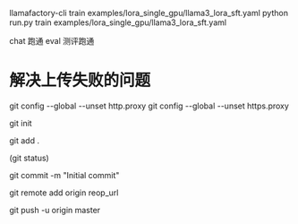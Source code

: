llamafactory-cli train examples/lora_single_gpu/llama3_lora_sft.yaml
python run.py train examples/lora_single_gpu/llama3_lora_sft.yaml

chat 跑通
eval 测评跑通

# 解决上传失败的问题
git config --global --unset http.proxy
git config --global --unset https.proxy

git init

git add .

(git status)

git commit -m "Initial commit"

git remote add origin reop_url

git push -u origin master